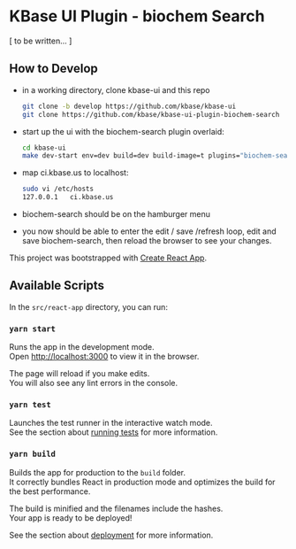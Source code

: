 # KBase UI Plugin - biochem Search

[ to be written... ]

## How to Develop

- in a working directory, clone kbase-ui and this repo

    ```bash
    git clone -b develop https://github.com/kbase/kbase-ui
    git clone https://github.com/kbase/kbase-ui-plugin-biochem-search
    ```

- start up the ui with the biochem-search plugin overlaid:

    ```bash
    cd kbase-ui
    make dev-start env=dev build=dev build-image=t plugins="biochem-search"
    ```

- map ci.kbase.us to localhost:

    ```bash
    sudo vi /etc/hosts
    127.0.0.1	ci.kbase.us
    ```

- biochem-search should be on the hamburger menu

- you now should be able to enter the edit / save /refresh loop, edit and save biochem-search, then reload the browser to see your changes.

This project was bootstrapped with [Create React App](https://github.com/facebook/create-react-app).

## Available Scripts

In the `src/react-app` directory, you can run:

### `yarn start`

Runs the app in the development mode.<br>
Open [http://localhost:3000](http://localhost:3000) to view it in the browser.

The page will reload if you make edits.<br>
You will also see any lint errors in the console.

### `yarn test`

Launches the test runner in the interactive watch mode.<br>
See the section about [running tests](https://facebook.github.io/create-react-app/docs/running-tests) for more information.

### `yarn build`

Builds the app for production to the `build` folder.<br>
It correctly bundles React in production mode and optimizes the build for the best performance.

The build is minified and the filenames include the hashes.<br>
Your app is ready to be deployed!

See the section about [deployment](https://facebook.github.io/create-react-app/docs/deployment) for more information.

